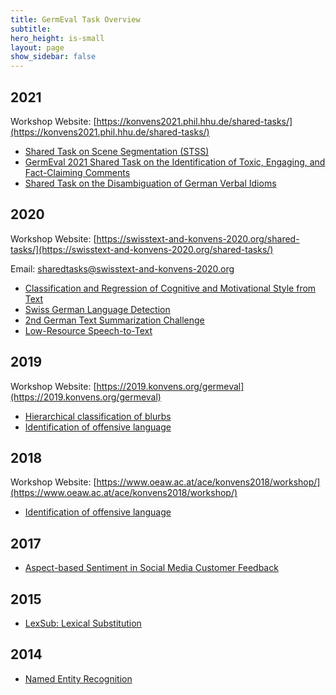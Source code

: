 ```yaml
---
title: GermEval Task Overview
subtitle:
hero_height: is-small
layout: page
show_sidebar: false
---
```


## 2021

Workshop Website: [https://konvens2021.phil.hhu.de/shared-tasks/](https://konvens2021.phil.hhu.de/shared-tasks/)

* [Shared Task on Scene Segmentation (STSS)](http://go.uniwue.de/stss2021)
* [GermEval 2021 Shared Task on the Identification of Toxic, Engaging, and Fact-Claiming Comments](https://germeval2021toxic.github.io/SharedTask/)
* [Shared Task on the Disambiguation of German Verbal Idioms](https://github.com/rafehr/vid-disambiguation-sharedtask)

## 2020

Workshop Website: [https://swisstext-and-konvens-2020.org/shared-tasks/](https://swisstext-and-konvens-2020.org/shared-tasks/)

Email: sharedtasks@swisstext-and-konvens-2020.org 

* [Classification and Regression of Cognitive and Motivational Style from Text](https://www.inf.uni-hamburg.de/en/inst/ab/lt/resources/data/germeval-2020-cognitive-motive.html)
* [Swiss German Language Detection](https://sites.google.com/view/gswid2020)
* [2nd German Text Summarization Challenge](https://swisstext-and-konvens-2020.org/2nd-german-text-summarization-challenge/)
* [Low-Resource Speech-to-Text](https://swisstext-and-konvens-2020.org/low-resource-speech-to-text/)

## 2019

Workshop Website: [https://2019.konvens.org/germeval](https://2019.konvens.org/germeval)

* [Hierarchical classification of blurbs](https://competitions.codalab.org/competitions/20139)
* [Identification of offensive language](https://projects.fzai.h-da.de/iggsa/)

## 2018

Workshop Website: [https://www.oeaw.ac.at/ace/konvens2018/workshop/](https://www.oeaw.ac.at/ace/konvens2018/workshop/)

* [Identification of offensive language](https://projects.fzai.h-da.de/iggsa/germeval-2018/)

## 2017

* [Aspect-based Sentiment in Social Media Customer Feedback](https://sites.google.com/view/germeval2017-absa/home)

## 2015

* [LexSub: Lexical Substitution](https://sites.google.com/site/germeval2015/)

## 2014

* [Named Entity Recognition](https://sites.google.com/site/germeval2014ner/)
